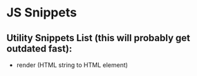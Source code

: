 # JS Snippets
## Utility Snippets List (this will probably get outdated fast):
- render (HTML string to HTML element)